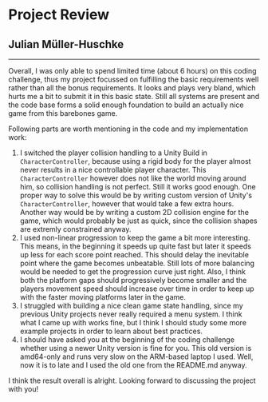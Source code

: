 # Project Review

## Julian Müller-Huschke

---

<!-- Your review goes here -->
<!-- Explain why you did the things that way or any snippet that is word mentioning -->
<!-- If you had any issue and how you resolved them -->

Overall, I was only able to spend limited time (about 6 hours) on this coding challenge, thus my project focussed on fulfilling the basic requirements well rather than all the bonus requirements. It looks and plays very bland, which hurts me a bit to submit it in this basic state. Still all systems are present and the code base forms a solid enough foundation to build an actually nice game from this barebones game.

Following parts are worth mentioning in the code and my implementation work:
1. I switched the player collision handling to a Unity Build in `CharacterController`, because using a rigid body for the player almost never results in a nice controllable player character. This `CharacterController` however does not like the world moving around him, so collision handling is not perfect. Still it works good enough. One proper way to solve this would be by writing custom version of Unity's `CharacterController`, however that would take a few extra hours. Another way would be by writing a custom 2D collision engine for the game, which would probably be just as quick, since the collision shapes are extremly constrained anyway.
2. I used non-linear progression to keep the game a bit more interesting. This means, in the beginning it speeds up quite fast but later it speeds up less for each score point reached. This should delay the inevitable point where the game becomes unbeatable. Still lots of more balancing would be needed to get the progression curve just right. Also, I think both the platform gaps should progressively become smaller and the players movement speed should increase over time in order to keep up with the faster moving platforms later in the game.
3. I struggled with building a nice clean game state handling, since my previous Unity projects never really required a menu system. I think what I came up with works fine, but I think I should study some more example projects in order to learn about best practices.
4. I should have asked you at the beginning of the coding challenge whether using a newer Unity version is fine for you. This old version is amd64-only and runs very slow on the ARM-based laptop I used. Well, now it is to late and I used the old one from the README.md anyway.

I think the result overall is alright. Looking forward to discussing the project with you!